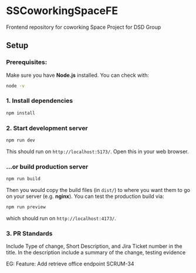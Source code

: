# SSCoworkingSpaceFE

Frontend repository for coworking Space Project for DSD Group

## Setup
### Prerequisites:
Make sure you have **Node.js** installed. You can check with:
```bash
node -v
```

### 1. Install dependencies
```bash
npm install
```
### 2. Start development server
```bash
npm run dev
```
This should run on ``http://localhost:5173/``. Open this in your web browser.
### ...or build production server
```bash
npm run build
```
Then you would copy the build files (in ``dist/``) to where you want them to go on your server (e.g. **nginx**). You can test the production build via:
```bash
npm run preview
```
which should run on ``http://localhost:4173/``.


### 3. PR Standards
 Include Type of change, Short Description, and Jira Ticket number in the title. In the description include a summary of the change, testing evidence
 
 EG: Feature: Add retrieve office endpoint SCRUM-34 

